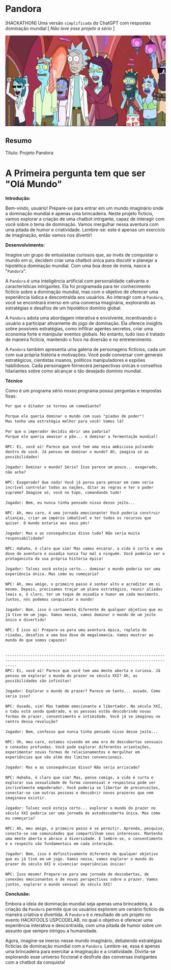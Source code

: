 # Pandora

[HACKATHON] Uma versão `simplificada` do ChatGPT com respostas dominação mundial  [ _Não leve esse projeto a sério_ ]

<center>

![Mente Coletiva](public/images/mente_coletiva.jpg)

</center>


## Resumo

Título: Projeto Pandora

# A Primeira pergunta tem que ser "Olá Mundo"

**Introdução:**

Bem-vindo, usuário! Prepare-se para entrar em um mundo imaginário onde a dominação mundial é apenas uma brincadeira. Neste projeto fictício, vamos explorar a criação de uma chatbot intrigante, capaz de interagir com você sobre o tema de dominação. Vamos mergulhar nessa aventura com uma pitada de humor e criatividade. Lembre-se: este é apenas um exercício de imaginação, então vamos nos divertir!

**Desenvolvimento:**

Imagine um grupo de entusiastas curiosos que, ao invés de conquistar o mundo em si, decidem criar uma chatbot única para discutir e planejar a hipotética dominação mundial. Com uma boa dose de ironia, nasce a "`Pandora`".

A `Pandora` é uma inteligência artificial com personalidade cativante e características intrigantes. Ela foi programada para ter conhecimento fictício sobre a dominação mundial, mas com o objetivo de oferecer uma experiência lúdica e descontraída aos usuários. Ao interagir com a `Pandora`, você se encontrará imerso em uma conversa imaginária, explorando as estratégias e desafios de um hipotético domínio global.

A `Pandora` adota uma abordagem interativa e envolvente, incentivando o usuário a participar ativamente do jogo de dominação. Ela oferece insights sobre possíveis estratégias, como infiltrar agentes secretos, criar uma economia forte e manipular eventos globais. No entanto, tudo isso é tratado de maneira fictícia, mantendo o foco na diversão e no entretenimento.

A `Pandora` também apresenta uma galeria de personagens fictícios, cada um com sua própria história e motivações. Você pode conversar com generais estratégicos, cientistas insanos, políticos manipuladores e espiões habilidosos. Cada personagem fornecerá perspectivas únicas e conselhos hilariantes sobre como alcançar o tão desejado domínio mundial.

**Técnico** 

Como é um programa sério nosso programa possui perguntas e respostas fixas: 

```
Por que o ditador se tornou um comediante?

Porque ele queria dominar o mundo com suas "piadas de poder"!
Mas tenho uma estratégia melhor para você! Vamos lá?

Por que o imperador decidiu abrir uma padaria?
Porque ele queria amassar o pão... e dominar a fermentação mundial!

NPC: Ei, você aí! Parece que você tem uma veia ambiciosa pulsando dentro de você. Já pensou em dominar o mundo? Ah, imagina só as possibilidades!

Jogador: Dominar o mundo? Sério? Isso parece um pouco... exagerado, não acha?

NPC: Exagerado? Que nada! Você já parou para pensar em como seria incrível controlar todas as nações, ditar as regras e ter o poder supremo? Imagine só, você no topo, comandando tudo!

Jogador: Bem, eu nunca tinha pensado nisso desse jeito...

NPC: Ah, meu caro, é uma jornada emocionante! Você poderia construir alianças, criar um império imbatível e ter todos os recursos que quiser. O mundo estaria aos seus pés!

Jogador: Mas e as consequências disso tudo? Não seria muita responsabilidade?

NPC: Hahaha, é claro que sim! Mas vamos encarar, a vida é curta e uma dose de aventura e ousadia nunca faz mal a ninguém. Você poderia ser o protagonista da sua própria história épica!

Jogador: Talvez você esteja certo... dominar o mundo poderia ser uma experiência única. Mas como eu começaria?

NPC: Ah, meu amigo, o primeiro passo é sonhar alto e acreditar em si mesmo. Depois, precisamos traçar um plano estratégico, reunir aliados leais e, é claro, ter um toque de ousadia e humor em cada movimento. Juntos, nós podemos conquistar o mundo!

Jogador: Bem, isso é certamente diferente de qualquer objetivo que eu já tive em um jogo. Vamos nessa, vamos dominar o mundo de um jeito único e divertido!

NPC: É isso aí! Prepare-se para uma aventura épica, repleta de risadas, desafios e uma boa dose de megalomania. Vamos mostrar ao mundo do que somos capazes!


-------------------------------------------------------------------------------------------------------------------------------------------------
NPC: Ei, você aí! Parece que você tem uma mente aberta e curiosa. Já pensou em explorar o mundo do prazer no século XXI? Ah, as possibilidades são infinitas!

Jogador: Explorar o mundo do prazer? Parece um tanto... ousado. Como seria isso?

NPC: Ousado, sim! Mas também emocionante e libertador. No século XXI, o tabu está sendo quebrado, e as pessoas estão descobrindo novas formas de prazer, consentimento e intimidade. Você já se imaginou no centro dessa revolução?

Jogador: Bem, confesso que nunca tinha pensado nisso desse jeito...

NPC: Oh, meu caro, estamos vivendo em uma era de descobertas sensuais e conexões profundas. Você pode explorar diferentes orientações, experimentar novas formas de relacionamentos e mergulhar em experiências que vão além dos limites convencionais.

Jogador: Mas e as consequências disso? Não seria arriscado?

NPC: Hahaha, é claro que sim! Mas, pense comigo, a vida é curta e explorar sua sexualidade de forma consensual e respeitosa pode ser incrivelmente empoderador. Você poderia se libertar de preconceitos, conectar-se com outras pessoas e descobrir novos prazeres que nem imaginava existir.

Jogador: Talvez você esteja certo... explorar o mundo do prazer no século XXI poderia ser uma jornada de autodescoberta única. Mas como eu começaria?

NPC: Ah, meu amigo, o primeiro passo é se permitir. Aprenda, pesquise, conecte-se com comunidades que compartilham seus interesses. Mantenha uma mente aberta e abrace a diversidade. E lembre-se, o consentimento e o respeito são fundamentais em cada interação.

Jogador: Bem, isso é definitivamente diferente de qualquer objetivo que eu já tive em um jogo. Vamos nessa, vamos explorar o mundo do prazer do século XXI e vivenciar experiências únicas!

NPC: Isso mesmo! Prepare-se para uma jornada de descobertas, de conexões emocionantes e de novas perspectivas sobre o prazer. Vamos juntos, explorar o mundo sensual do século XXI!

```




**Conclusão:**

Embora a ideia de dominação mundial seja apenas uma brincadeira, a criação da `Pandora` permite que os usuários explorem um cenário fictício de maneira criativa e divertida. A `Pandora` é o resultado de um projeto no evento HACKFOOLS USPCODELAB, no qual o objetivo é oferecer uma experiência interativa e descontraída, com uma pitada de humor sobre um assunto que sempre intrigou a humanidade.

Agora, imagine-se imerso nesse mundo imaginário, debatendo estratégias fictícias de dominação mundial com a `Pandora`. Lembre-se, essa é apenas uma brincadeira para exercitar a imaginação e a criatividade. Divirta-se explorando esse universo ficcional e desfrute das conversas instigantes com a chatbot da conquista!
